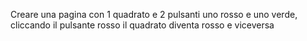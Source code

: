 Creare una pagina con 1 quadrato e 2 pulsanti uno rosso e uno verde, cliccando il pulsante rosso il quadrato diventa rosso e viceversa